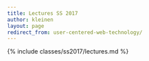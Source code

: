 ```yaml
---
title: Lectures SS 2017
author: kleinen
layout: page
redirect_from: user-centered-web-technology/
---
```


{% include classes/ss2017/lectures.md %}
